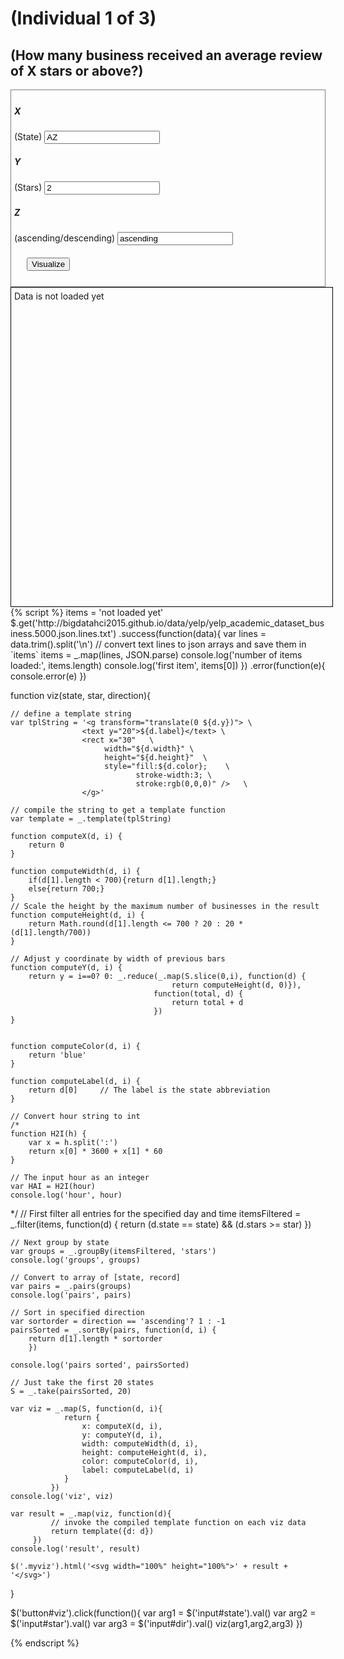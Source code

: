 # (Individual 1 of 3)

## (How many business received an average review of X stars or above?)
<div style="border:1px grey solid; padding:5px;">
    <div><h5>X</h5> (State)
        <input id="state" type="text" value="AZ"/>
    </div>
    <div><h5>Y</h5> (Stars)
        <input id="star" type="text" value="2"/>
    </div>
    <div><h5>Z</h5> (ascending/descending)
        <input id="dir" type="text" value="ascending"/>
    </div>
    <div style="margin:20px;">
        <button id="viz">Visualize</button>
    </div>
</div>

<div class="myviz" style="width:100%; height:500px; border: 1px black solid; padding: 5px;">
Data is not loaded yet
</div>
{% script %}
items = 'not loaded yet'
$.get('http://bigdatahci2015.github.io/data/yelp/yelp_academic_dataset_business.5000.json.lines.txt')
    .success(function(data){
        var lines = data.trim().split('\n')
        // convert text lines to json arrays and save them in `items`
        items = _.map(lines, JSON.parse)
        console.log('number of items loaded:', items.length)
        console.log('first item', items[0])
     })
     .error(function(e){
         console.error(e)
     })

function viz(state, star, direction){

    // define a template string
    var tplString = '<g transform="translate(0 ${d.y})"> \
                    <text y="20">${d.label}</text> \
                    <rect x="30"   \
                         width="${d.width}" \
                         height="${d.height}"  \
                         style="fill:${d.color};    \
                                stroke-width:3; \
                                stroke:rgb(0,0,0)" />   \
                    </g>'

    // compile the string to get a template function
    var template = _.template(tplString)

    function computeX(d, i) {
        return 0
    }

    function computeWidth(d, i) {
        if(d[1].length < 700){return d[1].length;}
        else{return 700;}
    }
    // Scale the height by the maximum number of businesses in the result
    function computeHeight(d, i) {
        return Math.round(d[1].length <= 700 ? 20 : 20 * (d[1].length/700))
    }

    // Adjust y coordinate by width of previous bars
    function computeY(d, i) {
        return y = i==0? 0: _.reduce(_.map(S.slice(0,i), function(d) {
                                        return computeHeight(d, 0)}),
                                    function(total, d) {
                                        return total + d
                                    })
    }


    function computeColor(d, i) {
        return 'blue'
    }

    function computeLabel(d, i) {
        return d[0]     // The label is the state abbreviation
    }

    // Convert hour string to int
    /*
    function H2I(h) {
        var x = h.split(':')
        return x[0] * 3600 + x[1] * 60
    }

    // The input hour as an integer
    var HAI = H2I(hour)
    console.log('hour', hour)
*/
    // First filter all entries for the specified day and time
    itemsFiltered = _.filter(items, function(d) {
        return (d.state == state) && (d.stars >= star)
    })

    // Next group by state
    var groups = _.groupBy(itemsFiltered, 'stars')
    console.log('groups', groups)

    // Convert to array of [state, record]
    var pairs = _.pairs(groups)
    console.log('pairs', pairs)

    // Sort in specified direction
    var sortorder = direction == 'ascending'? 1 : -1
    pairsSorted = _.sortBy(pairs, function(d, i) {
        return d[1].length * sortorder
        })

    console.log('pairs sorted', pairsSorted)

    // Just take the first 20 states
    S = _.take(pairsSorted, 20)

    var viz = _.map(S, function(d, i){
                return {
                    x: computeX(d, i),
                    y: computeY(d, i),
                    width: computeWidth(d, i),
                    height: computeHeight(d, i),
                    color: computeColor(d, i),
                    label: computeLabel(d, i)
                }
             })
    console.log('viz', viz)

    var result = _.map(viz, function(d){
             // invoke the compiled template function on each viz data
             return template({d: d})
         })
    console.log('result', result)

    $('.myviz').html('<svg width="100%" height="100%">' + result + '</svg>')
}

$('button#viz').click(function(){
    var arg1 = $('input#state').val()
    var arg2 = $('input#star').val()
    var arg3 = $('input#dir').val()
    viz(arg1,arg2,arg3)
})

{% endscript %}

